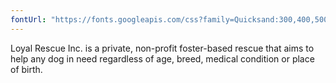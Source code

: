 ```yaml
---
fontUrl: "https://fonts.googleapis.com/css?family=Quicksand:300,400,500,700"
---
```


Loyal Rescue Inc. is a private, non-profit foster-based rescue that aims to help any dog in need regardless of age, breed, medical condition or place of birth.
